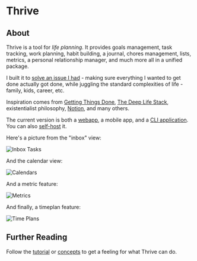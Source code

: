 # Thrive

## About

Thrive is a tool for _life planning_. It provides goals management, task tracking, work planning,
habit building, a journal, chores management, lists, metrics, a personal relationship manager, and
much more all in a unified package.

I built it to [solve an issue I had](http://www.paulgraham.com/organic.html) - making sure everything
I wanted to get done actually got done, while juggling the standard complexities of life - family, kids, career, etc.

Inspiration comes from [Getting Things Done](https://gettingthingsdone.com/what-is-gtd/),
[The Deep Life Stack](https://www.thedeeplife.com/podcasts/episodes/ep-252-the-deep-life-stack/),
existentialist philosophy, [Notion](https://notion.so), and many others.

The current version is both a [webapp](https://get-thriving.com), a mobile app, and a
[CLI application](how-tos/install.md). You can also [self-host](how-tos/self-hosting.md) it.

Here's a picture from the "inbox" view:

![Inbox Tasks](assets/showcase/showcase-inbox-tasks.png)

And the calendar view:

![Calendars](assets/showcase/showcase-calendar.png)

And a metric feature:

![Metrics](assets/showcase/showcase-metrics.png)

And finally, a timeplan feature:

![Time Plans](assets/showcase/showcase-timeplan.png)

## Further Reading

Follow the [tutorial](tutorial.md) or [concepts](concepts/overview.md) to get a feeling for what Thrive can do.